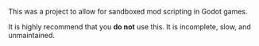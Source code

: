 This was a project to allow for sandboxed mod scripting in Godot games.

It is highly recommend that you **do not** use this. It is incomplete, slow, and unmaintained.
